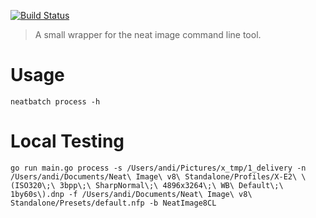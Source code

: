 [![Build Status](https://travis-ci.org/andiMenge/neatbatch.svg?branch=master)](https://travis-ci.org/andiMenge/neatbatch)

> A small wrapper for the neat image command line tool.

# Usage
`neatbatch process -h`

# Local Testing
```
go run main.go process -s /Users/andi/Pictures/x_tmp/1_delivery -n /Users/andi/Documents/Neat\ Image\ v8\ Standalone/Profiles/X-E2\ \(ISO320\;\ 3bpp\;\ SharpNormal\;\ 4896x3264\;\ WB\ Default\;\ 1by60s\).dnp -f /Users/andi/Documents/Neat\ Image\ v8\ Standalone/Presets/default.nfp -b NeatImage8CL
```